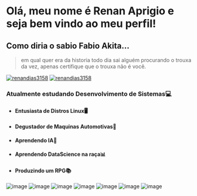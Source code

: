 # Olá, meu nome é Renan Aprigio e seja bem vindo ao meu perfil!
## Como diria o sabio Fabio Akita...
> em qual quer era da historia todo dia sai alguém procurando o trouxa da vez,
>  apenas certifique que o trouxa não é você.

[![renandias3158](https://github-readme-stats.vercel.app/api?username=renandias3158&theme=tokyonight)](https://github.com/anuraghazra/github-readme-stats)
[![renandias3158](https://github-readme-stats.vercel.app/api/top-langs/?username=renandias3158&hide=html&layout=compact&theme=tokyonight)](https://github.com/anuraghazra/github-readme-stats)

### Atualmente estudando Desenvolvimento de Sistemas💻 
- #### Entusiasta de Distros Linux🖥
- #### Degustador de Maquinas Automotivas🚗
- #### Aprendendo IA🤖
- #### Aprendendo DataScience na raça📊
- #### Produzindo um RPG📚



![image](https://img.shields.io/badge/Python-3776AB?style=for-the-badge&logo=python&logoColor=white)
![image](https://img.shields.io/badge/HTML-239120?style=for-the-badge&logo=html5&logoColor=white)
![image](https://img.shields.io/badge/CSS-239120?&style=for-the-badge&logo=css3&logoColor=white)
![image](https://img.shields.io/badge/JavaScript-F7DF1E?style=for-the-badge&logo=javascript&logoColor=black)
![image](https://img.shields.io/badge/Java-ED8B00?style=for-the-badge&logo=java&logoColor=white)
![image](https://img.shields.io/badge/Git-E34F26?style=for-the-badge&logo=git&logoColor=white)
![image](https://img.shields.io/badge/Windows-017AD7?style=for-the-badge&logo=windows&logoColor=white)




<!--
**renandias3158/renandias3158** is a ✨ _special_ ✨ repository because its `README.md` (this file) appears on your GitHub profile.

Here are some ideas to get you started:

- 🔭 I’m currently working on ...
- 🌱 I’m currently learning ...
- 👯 I’m looking to collaborate on ...
- 🤔 I’m looking for help with ...
- 💬 Ask me about ...
- 📫 How to reach me: ...
- 😄 Pronouns: ...
- ⚡ Fun fact: ...
-->
